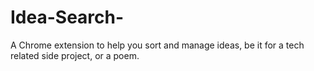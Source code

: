 # Idea-Search-
A Chrome extension to help you sort and manage ideas, be it for a tech related side project, or a poem. 
